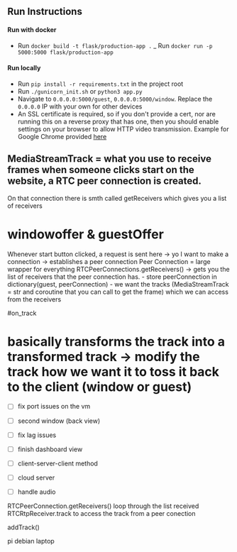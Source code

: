 

## Run Instructions

#### Run with docker
- Run `docker build -t flask/production-app .`
_ Run `docker run -p 5000:5000 flask/production-app`

#### Run locally
- Run `pip install -r requirements.txt` in the project root
- Run `./gunicorn_init.sh` or `python3 app.py`
- Navigate to `0.0.0.0:5000/guest`, `0.0.0.0:5000/window`. Replace the `0.0.0.0` IP with your own for other devices
- An SSL certificate is required, so if you don't provide a cert, nor are running this on a reverse proxy that has one, then you should enable settings on your browser to allow HTTP video transmission. Example for Google Chrome provided [here](https://stackoverflow.com/a/58172025)


## MediaStreamTrack = what you use to receive frames when someone clicks start on the website, a RTC peer connection is created. 
On that connection there is smth called getReceivers which gives you a list of receivers


# windowoffer & guestOffer
Whenever start button clicked, a request is sent here -> yo I want to make a connection -> establishes a peer connection
Peer Connection = large wrapper for everything
RTCPeerConnections.getReceivers() -> gets you the list of receivers that the peer connection has.
    - store peerConnection in dictionary(guest, peerConnection)
    - we want the tracks (MediaStreamTrack = str and coroutine that you can call to get the frame) which we can access from the receivers


#on_track
# basically transforms the track into a transformed  track -> modify the track how we want it to toss it back to the client (window or guest)

- [ ] fix port issues on the vm
- [ ] second window (back view)
- [ ] fix lag issues








- [ ] finish dashboard view
- [ ] client-server-client method
- [ ] cloud server
- [ ] handle audio

RTCPeerConnection.getReceivers()
loop through the list received
  RTCRtpReceiver.track to access the track from a peer conection

addTrack()


pi
debian
laptop

